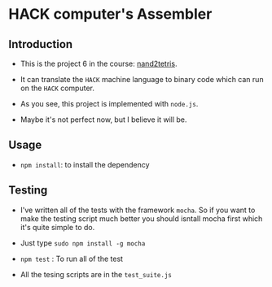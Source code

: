 # HACK computer's Assembler

## Introduction

- This is the project 6 in the course: [nand2tetris](http://nand2tetris.org).

- It can translate the `HACK` machine language to binary code which can run on the `HACK` computer.

- As you see, this project is implemented with `node.js`.

- Maybe it's not perfect now, but I believe it will be.

## Usage

- `npm install`: to install the dependency 

## Testing

- I've written all of the tests with the framework `mocha`. So if you want to make the testing script much better you should isntall mocha first which it's quite simple to do.

- Just type `sudo npm install -g mocha`

- `npm test` : To run all of the test

- All the tesing scripts are in the `test_suite.js`

